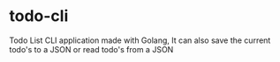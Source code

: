 # todo-cli
Todo List CLI application made with Golang, It can also save the current todo's to a JSON or read todo's from a JSON

